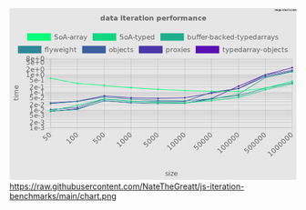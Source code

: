 <img src='https://raw.githubusercontent.com/NateTheGreatt/js-iteration-benchmarks/main/chart.png' />https://raw.githubusercontent.com/NateTheGreatt/js-iteration-benchmarks/main/chart.png